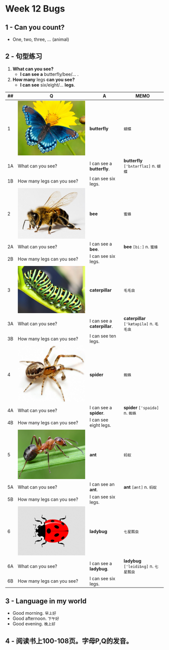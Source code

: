# Week 12 Bugs

## 1 - Can you count?

* One, two, three, ... (animal)

## 2 - 句型练习

1. **What can you see?**
   * **I can see a** butterfly/bee/... .
1. **How many** legs **can you see?**
   * **I can see** six/eight/... **legs**.

| ##|   Q| A|MEMO|
|---|---|---|---|
|  1|![butterfly](images/1201.png)|**butterfly**|`蝴蝶`|
| 1A|What can you see?|I can see a **butterfly**.|**butterfly** `['bʌtərflaɪ]` n. `蝴蝶`|
| 1B|How many legs can you see?|I can see six legs.||
|  2|![bee](images/1202.png)|**bee**|`蜜蜂`|
| 2A|What can you see?|I can see a **bee**.|**bee** `[biː]` n. `蜜蜂`|
| 2B|How many legs can you see?|I can see six legs.||
|  3|![caterpillar](images/1203.png)|**caterpillar**|`毛毛虫`|
| 3A|What can you see?|I can see a **caterpillar**.|**caterpillar** `['kætәpilә]` n. `毛毛虫`|
| 3B|How many legs can you see?|I can see ten legs.||
|  4|![spider](images/1204.png)|**spider**|`蜘蛛`|
| 4A|What can you see?|I can see a **spider**.|**spider** `['spaidә]` n. `蜘蛛`|
| 4B|How many legs can you see?|I can see eight legs.||
|  5|![ant](images/1205.png)|**ant**|`蚂蚁`|
| 5A|What can you see?|I can see an **ant**.|**ant** `[ænt]` n. `蚂蚁`|
| 5B|How many legs can you see?|I can see six legs.||
|  6|![ladybug](images/1206.png)|**ladybug**|`七星瓢虫`|
| 6A|What can you see?|I can see a **ladybug**.|**ladybug** `['leidibʌg]` n. `七星瓢虫`|
| 6B|How many legs can you see?|I can see six legs.||


## 3 - Language in my world

* Good morning.   `早上好`
* Good afternoon. `下午好`
* Good evening.   `晚上好`

## 4 - 阅读书上100-108页。字母P,Q的发音。
